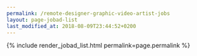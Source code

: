 ```yaml
---
permalink: /remote-designer-graphic-video-artist-jobs
layout: page-jobad-list
last_modified_at: 2018-08-09T23:44:52+0200
---
```

{% include render_jobad_list.html permalink=page.permalink %}
